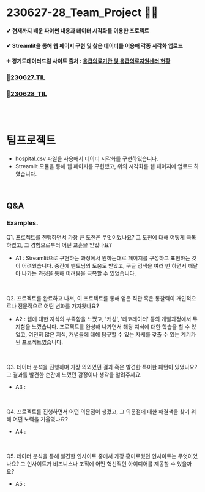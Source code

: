 # 230627-28_Team_Project 🐍💪

#### ✔ 현재까지 배운 파이썬 내용과 데이터 시각화를 이용한 프로젝트

#### ✔ Streamlit을 통해 웹 페이지 구현 및 찾은 데이터를 이용해 각종 시각화 업로드

#### ➕ 경기도데이터드림 사이트 출처 : [응급의료기관 및 응급의료지원센터 현황](https://data.gg.go.kr/portal/data/service/selectServicePage.do?page=1&rows=10&sortColumn=&sortDirection=&infId=MB714IBPDSE5OPNIMW0V27143432&infSeq=1&order=&loc=&HOSPTL_NM_CENTER_NM=&REFINE_ROADNM_ADDR=&REFINE_LOTNO_ADDR=)
### 🔗[230627_TIL](https://github.com/aaingyunii/Bootcamp_TIL/issues/15)
### 🔗[230628_TIL](https://github.com/aaingyunii/Bootcamp_TIL/issues/16)


<br><br>
# 팀프로젝트 
- hospital.csv 파일을 사용해서 데이터 시각화를 구현하였습니다.
- Streamlit 모듈을 통해 웹 페이지를 구현했고, 위의 시각화를 웹 페이지에 업로드 하였습니다.
  
<br>

## Q&A
### Examples.

Q1. 프로젝트를 진행하면서 가장 큰 도전은 무엇이었나요? 그 도전에 대해 어떻게 극복하였고, 그 경험으로부터 어떤 교훈을 얻었나요?<br>

- A1 : Streamlit으로 구현하는 과정에서 원하는대로 페이지를 구성하고 표현하는 것이 어려웠습니다. 중간에 멘토님의 도움도 받았고, 구글 검색을 여러 번 하면서
깨달아 나가는 과정을 통해 어려움을 극복할 수 있었습니다.
<br>

Q2. 프로젝트를 완료하고 나서, 이 프로젝트를 통해 얻은 직관 혹은 통찰력이 개인적으로나 전문적으로 어떤 변화를 가져왔나요?<br>

- A2 : 웹에 대한 지식의 부족함을 느꼈고, '캐싱', '데코레이터' 등의 개발과정에서 무지함을 느꼈습니다. 프로젝트를 완성해 나가면서 해당 지식에 대한 학습을 할 수 있었고,
여전히 많은 지식, 개념들에 대해 탐구할 수 있는 자세를 갖출 수 있는 계기가 된 프로젝트였습니다.
<br>

Q3. 데이터 분석을 진행하며 가장 의외였던 결과 혹은 발견한 특이한 패턴이 있었나요? 그 결과를 발견한 순간에 느꼈던 감정이나 생각을 알려주세요.<br>

- A3 : 
<br>

Q4. 프로젝트를 진행하면서 어떤 의문점이 생겼고, 그 의문점에 대한 해결책을 찾기 위해 어떤 노력을 기울였나요?<br>

- A4 : 
<br>

Q5. 데이터 분석을 통해 발견한 인사이트 중에서 가장 흥미로웠던 인사이트는 무엇이었나요? 그 인사이트가 비즈니스나 조직에 어떤 혁신적인 아이디어를 제공할 수 있을까요?<br>

- A5 : 
<br>

